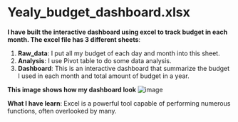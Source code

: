 # Yealy_budget_dashboard.xlsx  
**I have built the interactive dashboard using excel to track budget in each month. The excel file has 3 different sheets**:  
  1. **Raw_data**: I put all my budget of each day and month into this sheet.
  2. **Analysis**: I use Pivot table to do some data analysis.
  3. **Dashboard**: This is an interactive dashboard that summarize the budget I used in each month and total amount of budget in a year.

**This image shows how my dashboard look**
![image](https://github.com/Sirilukkan/Data_analysis/assets/102700655/04054def-c7aa-48e6-b293-a089a75425a1)

**What I have learn**: Excel is a powerful tool capable of performing numerous functions, often overlooked by many. 
